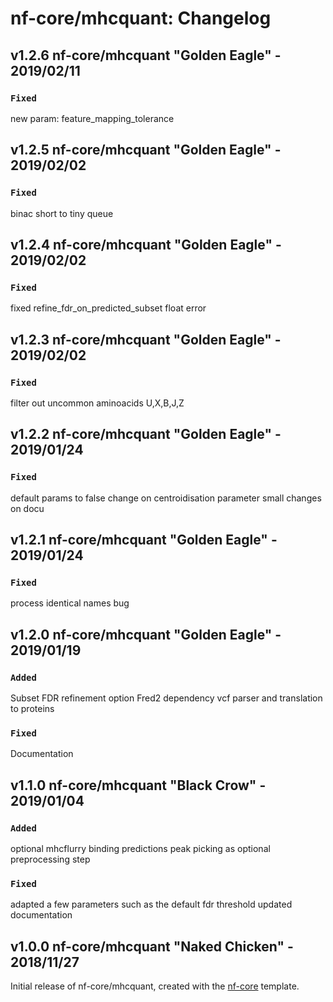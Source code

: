 # nf-core/mhcquant: Changelog

## v1.2.6 nf-core/mhcquant "Golden Eagle" - 2019/02/11

### `Fixed`
new param: feature_mapping_tolerance

## v1.2.5 nf-core/mhcquant "Golden Eagle" - 2019/02/02

### `Fixed`
binac short to tiny queue

## v1.2.4 nf-core/mhcquant "Golden Eagle" - 2019/02/02

### `Fixed`
fixed refine_fdr_on_predicted_subset float error

## v1.2.3 nf-core/mhcquant "Golden Eagle" - 2019/02/02

### `Fixed`
filter out uncommon aminoacids U,X,B,J,Z

## v1.2.2 nf-core/mhcquant "Golden Eagle" - 2019/01/24

### `Fixed`
default params to false
change on centroidisation parameter
small changes on docu

## v1.2.1 nf-core/mhcquant "Golden Eagle" - 2019/01/24

### `Fixed`
process identical names bug

## v1.2.0 nf-core/mhcquant "Golden Eagle" - 2019/01/19

### `Added`
Subset FDR refinement option
Fred2 dependency
vcf parser and translation to proteins

### `Fixed`
Documentation

## v1.1.0 nf-core/mhcquant "Black Crow" - 2019/01/04

### `Added`
optional mhcflurry binding predictions
peak picking as optional preprocessing step

### `Fixed`
adapted a few parameters such as the default fdr threshold
updated documentation

## v1.0.0 nf-core/mhcquant "Naked Chicken" - 2018/11/27
Initial release of nf-core/mhcquant, created with the [nf-core](http://nf-co.re/) template.

